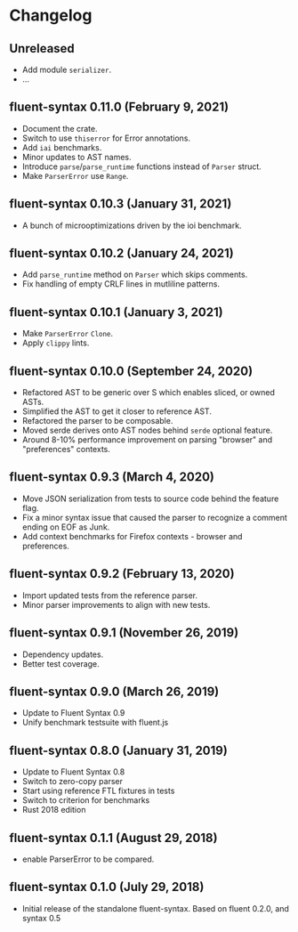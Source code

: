 # Changelog

## Unreleased
  - Add module `serializer`.
  - …

## fluent-syntax 0.11.0 (February 9, 2021)
  - Document the crate.
  - Switch to use `thiserror` for Error annotations.
  - Add `iai` benchmarks.
  - Minor updates to AST names.
  - Introduce `parse`/`parse_runtime` functions instead of `Parser` struct.
  - Make `ParserError` use `Range`.

## fluent-syntax 0.10.3 (January 31, 2021)
  - A bunch of microoptimizations driven by the ioi benchmark.

## fluent-syntax 0.10.2 (January 24, 2021)
  - Add `parse_runtime` method on `Parser` which skips comments.
  - Fix handling of empty CRLF lines in mutliline patterns.

## fluent-syntax 0.10.1 (January 3, 2021)
  - Make `ParserError` `Clone`.
  - Apply `clippy` lints.

## fluent-syntax 0.10.0 (September 24, 2020)
  - Refactored AST to be generic over S which enables sliced, or owned ASTs.
  - Simplified the AST to get it closer to reference AST.
  - Refactored the parser to be composable.
  - Moved serde derives onto AST nodes behind `serde` optional feature.
  - Around 8-10% performance improvement on parsing "browser" and "preferences" contexts.

## fluent-syntax 0.9.3 (March 4, 2020)
  - Move JSON serialization from tests to source code behind the feature flag.
  - Fix a minor syntax issue that caused the parser to recognize a comment ending on EOF as Junk.
  - Add context benchmarks for Firefox contexts - browser and preferences.

## fluent-syntax 0.9.2 (February 13, 2020)
  - Import updated tests from the reference parser.
  - Minor parser improvements to align with new tests.

## fluent-syntax 0.9.1 (November 26, 2019)
  - Dependency updates.
  - Better test coverage.

## fluent-syntax 0.9.0 (March 26, 2019)
  - Update to Fluent Syntax 0.9
  - Unify benchmark testsuite with fluent.js

## fluent-syntax 0.8.0 (January 31, 2019)
  - Update to Fluent Syntax 0.8
  - Switch to zero-copy parser
  - Start using reference FTL fixtures in tests
  - Switch to criterion for benchmarks
  - Rust 2018 edition

## fluent-syntax 0.1.1 (August 29, 2018)

  - enable ParserError to be compared.

## fluent-syntax 0.1.0 (July 29, 2018)

  - Initial release of the standalone fluent-syntax.
    Based on fluent 0.2.0, and syntax 0.5
